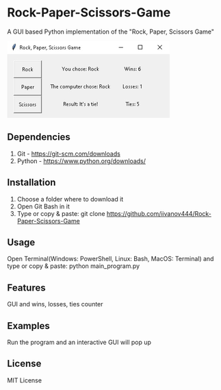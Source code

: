 # Rock-Paper-Scissors-Game
A GUI based Python implementation of the "Rock, Paper, Scissors Game"

![Program GUI window](screenshots/2.jpg "width=380,height=180")

## Dependencies
1. Git - https://git-scm.com/downloads
2. Python - https://www.python.org/downloads/

## Installation
1. Choose a folder where to download it
2. Open Git Bash in it
3. Type or copy & paste: git clone https://github.com/iivanov444/Rock-Paper-Scissors-Game

## Usage
Open Terminal(Windows: PowerShell, Linux: Bash, MacOS: Terminal)
and type or copy & paste: python main_program.py

## Features
GUI and wins, losses, ties counter

## Examples
Run the program and an interactive GUI will pop up

## License
MIT License
